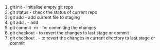 1. git init - initialise empty git repo
2. git status - check the status of current repo
3. git add <filename> - add current file to staging
4. git add . - add 
5. git commit -m <message> - for commiting the changes
6. git checkout <filename> - to revert the changes to last stage or commit
6. git checkout . - to revert the changes in current directory to last stage or commit